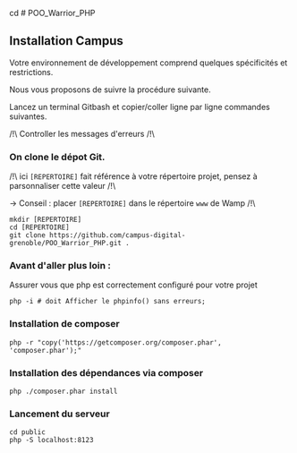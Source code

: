cd # POO_Warrior_PHP

## Installation Campus

Votre environnement de développement comprend quelques spécificités et restrictions.

Nous vous proposons de suivre la procédure suivante.

Lancez un terminal Gitbash  et copier/coller ligne par ligne commandes suivantes.

/!\ Controller les messages d'erreurs /!\


### On clone le dépot Git.

/!\ ici `[REPERTOIRE]` fait référence à votre répertoire projet, pensez à parsonnaliser cette valeur /!\

-> Conseil : placer `[REPERTOIRE]` dans le répertoire `www` de Wamp  /!\

```
mkdir [REPERTOIRE]
cd [REPERTOIRE]
git clone https://github.com/campus-digital-grenoble/POO_Warrior_PHP.git .
```

### Avant d'aller plus loin :

Assurer vous que php est correctement configuré pour votre projet

```
php -i # doit Afficher le phpinfo() sans erreurs;
```


### Installation de composer

```
php -r "copy('https://getcomposer.org/composer.phar', 'composer.phar');"
```

### Installation des dépendances via composer

```
php ./composer.phar install
```


### Lancement du serveur 
```
cd public
php -S localhost:8123
```

